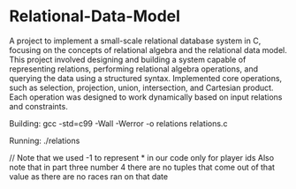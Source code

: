 # Relational-Data-Model
A project to implement a small-scale relational database system in C, focusing on the concepts of relational algebra and the relational data model. This project involved designing and building a system capable of representing relations, performing relational algebra operations, and querying the data using a structured syntax. Implemented core operations, such as selection, projection, union, intersection, and Cartesian product. Each operation was designed to work dynamically based on input relations and constraints. 

Building: gcc -std=c99 -Wall -Werror -o relations relations.c

Running: ./relations

// Note that we used -1 to represent * in our code only for player ids
Also note that in part three number 4 there are no tuples that come out of that value 
as there are no races ran on that date
